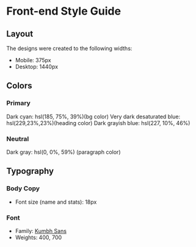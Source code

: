# Front-end Style Guide

## Layout

The designs were created to the following widths:

- Mobile: 375px
- Desktop: 1440px

## Colors

### Primary

Dark cyan: hsl(185, 75%, 39%)(bg color)
Very dark desaturated blue: hsl(229,23%,23%)(heading color)
Dark grayish blue: hsl(227, 10%, 46%)

### Neutral

Dark gray: hsl(0, 0%, 59%) (paragraph color)

## Typography

### Body Copy

- Font size (name and stats): 18px

### Font

- Family: [Kumbh Sans](https://fonts.google.com/specimen/Kumbh+Sans)
- Weights: 400, 700
